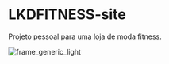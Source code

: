 # LKDFITNESS-site

Projeto pessoal para uma loja de moda fitness. 

![frame_generic_light](https://user-images.githubusercontent.com/38231334/170155049-30c2e13c-cc8d-4976-a661-3dc90ac854bc.png)
